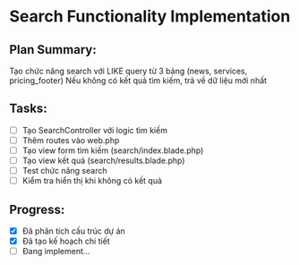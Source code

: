 # Search Functionality Implementation

## Plan Summary:
Tạo chức năng search với LIKE query từ 3 bảng (news, services, pricing_footer)
Nếu không có kết quả tìm kiếm, trả về dữ liệu mới nhất

## Tasks:
- [ ] Tạo SearchController với logic tìm kiếm
- [ ] Thêm routes vào web.php
- [ ] Tạo view form tìm kiếm (search/index.blade.php)
- [ ] Tạo view kết quả (search/results.blade.php)
- [ ] Test chức năng search
- [ ] Kiểm tra hiển thị khi không có kết quả

## Progress:
- [x] Đã phân tích cấu trúc dự án
- [x] Đã tạo kế hoạch chi tiết
- [ ] Đang implement...
